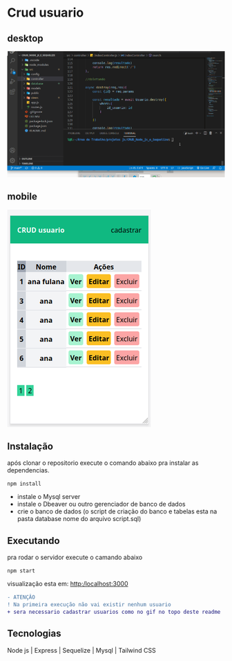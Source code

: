 # Crud usuario 

## desktop
<p><img src="src/public/img/crude 001.gif" alt="CRUD usuario"></p>

## mobile
<p><img src="src/public/img/Captura de tela_2021-11-03_08-46-56.png" alt="CRUD usuario"></p>

## Instalação
após clonar o repositorio
execute o comando abaixo pra instalar as dependencias.
```
npm install
```
- instale o Mysql server
- instale o Dbeaver ou outro gerenciador de banco de dados
- crie o banco de dados (o script de criação do banco e tabelas esta na pasta database nome do arquivo script.sql)
## Executando 
pra rodar o servidor 
execute o camando abaixo
```
npm start
```
visualização esta em: [http:/localhost:3000](http://localhost:3000)

```diff
- ATENÇÂO
! Na primeira execução não vai existir nenhum usuario
+ sera necessario cadastrar usuarios como no gif no topo deste readme
```

## Tecnologias 
Node js | Express | Sequelize | Mysql | Tailwind CSS

